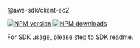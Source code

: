 @aws-sdk/client-ec2

[![NPM version](https://img.shields.io/npm/v/@aws-sdk/client-ec2/beta.svg)](https://www.npmjs.com/package/@aws-sdk/client-ec2)
[![NPM downloads](https://img.shields.io/npm/dm/@aws-sdk/client-ec2.svg)](https://www.npmjs.com/package/@aws-sdk/client-ec2)

For SDK usage, please step to [SDK readme](https://github.com/aws/aws-sdk-js-v3).
